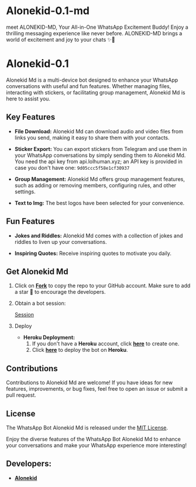 # Alonekid-0.1-md
meet ALONEKID-MD, Your All-in-One WhatsApp Excitement Buddy! Enjoy a thrilling messaging experience like never before. ALONEKID-MD brings a world of excitement and joy to your chats ✨🤖
# Alonekid-0.1



Alonekid Md is a multi-device bot designed to enhance your WhatsApp conversations with useful and fun features. Whether managing files, interacting with stickers, or facilitating group management, Alonekid Md is here to assist you.

## Key Features

- **File Download:** Alonekid Md can download audio and video files from links you send, making it easy to share them with your contacts.

- **Sticker Export:** You can export stickers from Telegram and use them in your WhatsApp conversations by simply sending them to Alonekid Md. You need the api key from api.lolhuman.xyz; an API key is provided in case you don't have one: `9d05ccc5f58e1cf30937`

- **Group Management:** Alonekid Md offers group management features, such as adding or removing members, configuring rules, and other settings.

- **Text to Img:** The best logos have been selected for your convenience.

## Fun Features

- **Jokes and Riddles:** Alonekid Md comes with a collection of jokes and riddles to liven up your conversations.

- **Inspiring Quotes:** Receive inspiring quotes to motivate you daily.

## Get Alonekid Md

1. Click on **[Fork](https://github.com/Alonekd/Alonekid-0.1-md/fork)** to copy the repo to your GitHub account. Make sure to add a star 🌟 to encourage the developers.

2. Obtain a bot session: 

   [Session](https://zokouscan.onrender.com)

3. Deploy
   - **Heroku Deployment:**
     1. If you don't have a **Heroku** account, click [**here**](https://id.heroku.com/login) to create one.
     2. Click [**here**](https://dashboard.heroku.com/new?template=https://github.com/Alonekd/Alonekid-0.1-md) to deploy the bot on **Heroku**.

## Contributions

Contributions to Alonekid Md are welcome! If you have ideas for new features, improvements, or bug fixes, feel free to open an issue or submit a pull request.

## License

The WhatsApp Bot Alonekid Md is released under the [MIT License](https://opensource.org/licenses/MIT).

Enjoy the diverse features of the WhatsApp Bot Alonekid Md to enhance your conversations and make your WhatsApp experience more interesting!

## Developers:

- [**Alonekid**](https://github.com/Alonekd/Alonekid-0.1-md)

